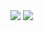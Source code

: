 <img src=https://github.com/anttinevalainen/ot-harjoitustyo/blob/main/dokumentaatio/UML.png>
<img src=https://github.com/anttinevalainen/ot-harjoitustyo/blob/main/dokumentaatio/sequential_diagram.jpg>
